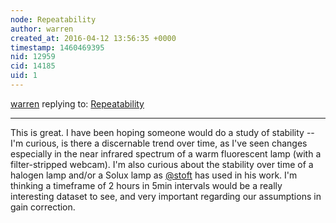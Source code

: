 ```yaml
---
node: Repeatability
author: warren
created_at: 2016-04-12 13:56:35 +0000
timestamp: 1460469395
nid: 12959
cid: 14185
uid: 1
---
```




[warren](../profile/warren) replying to: [Repeatability](../notes/viechdokter/04-11-2016/repeatability)

----
This is great. I have been hoping someone would do a study of stability -- I'm curious, is there a discernable trend over time, as I've seen changes especially in the near infrared spectrum of a warm fluorescent lamp (with a filter-stripped webcam). I'm also curious about the stability over time of a halogen lamp and/or a Solux lamp as [@stoft](/profile/stoft) has used in his work. I'm thinking a timeframe of 2 hours in 5min intervals would be a really interesting dataset to see, and very important regarding our assumptions in gain correction. 